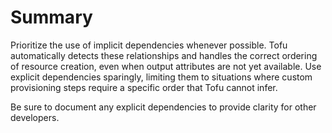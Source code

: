 # Summary

Prioritize the use of implicit dependencies whenever possible. Tofu automatically detects these relationships and handles the correct ordering of resource creation, even when output attributes are not yet available. Use explicit dependencies sparingly, limiting them to situations where custom provisioning steps require a specific order that Tofu cannot infer.

Be sure to document any explicit dependencies to provide clarity for other developers.
